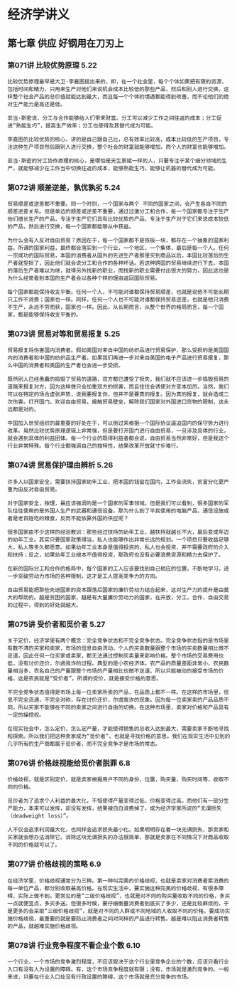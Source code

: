 # 经济学讲义

## 第七章 供应 好钢用在刀刃上

### 第071讲 比较优势原理 5.22

`比较优势原理最早是大卫·李嘉图提出来的，即，在一个社会里，每个个体如果把有限的资源，包括时间和精力，只用来生产对他们来说机会成本比较低的那些产品，然后和别人进行交换，这样整个社会产品的总价值就能达到最大，而且每一个个体的境遇都能得到改善，而不论他们的绝对生产能力是高还是低。`

`亚当·斯密说，分工与合作能够给人们带来财富。分工可以减少工作之间往返的成本；分工促进“熟能生巧”，提高生产效率；分工也使得及其替代成为可能。`

`李嘉图的比较优势的核心，讲的是自己跟自己比，总有效率比较高，成本比较低的生产项目，专注这种生产项目然后跟别人进行交换，整个社会的财富就能够增加，而个人的财富也能够增加。`

`亚当·斯密的分工协作原理的核心，是哪怕是天生禀赋一样的人，只要专注于某个细分领域的生产，就能够减少在工作当中切换往返的成本，能够熟能生巧，能够让机器的替代成为可能。`

### 第072讲 顺差逆差，孰优孰劣 5.24

`贸易顺差或逆差都不重要。同一个时刻，一个国家与两个 不同的国家之间，会产生各自不同的顺差逆差关系。但是单边的顺差或逆差不重要，通过过激分工和合作，每一个国家都专注于生产他们擅长生产的产品，专注于生产它们具有比较优势的产品，专注于生产对于它们来说成本较低的产品，然后进行交换，每一个国家都能够从中获益。`

`为什么会有人反对自由贸易？原因在于，每一个国家都不是铁板一块，都存在一个抽象的国家利益。所谓的国家利益，最终都会落实到一个行业，一个地区，一个集体，最后是每一个人。任何一宗成功的国际贸易，本国的消费者从国外的先进生产者那里买到商品以后，本国比较落后的生产者就受损了，因此他们就会说分工和合作的各种坏话。若这种跨国的贸易继续进行下去，本国的落后生产者难以为继，就得另外找新的职业，而找新的职业需要付出很大的努力，因此这也是为什么经常看到本国的生产者会以各种个样的理由返回国际贸易。`

`每个国家都能保持收支平衡。任何一个人，不可能对谁都保持贸易顺差，也就是说他不可能长期只工作不消费；国家也一样。同样，任何一个人也不可能对谁都保持贸易逆差，也就是他只消费不生产，永远不劳而获，国家也一样。因此，从长期而言，从整个世界的格局而言，每一个国家，都是能够保持收支平衡的。`

### 第073讲 贸易对等和贸易报复 5.25

`贸易报复将伤害国内消费者。假如美国对来自中国的纺织品进行贸易保护，那么受损的是美国国内的消费者和中国的纺织品生产者。如果我们再进一步对来自美国的电子产品进行贸易报复，那么中国的消费者和美国的生产者也会进一步受损。`

`既然别人已经愚蠢的捣毁了贸易的道路，双方都已遭受了损失，我们就不应该进一步捣毁贸易的道路来报复对方，因为这样做只会加重双方的损害，而且往往会诱使对方变本加厉。当然，我们可以在特定的场合虚张声势，说我要报复你，但并不是要真的报复。因为真的报复，就会造成二次伤害。打开国门，欢迎自由贸易，接触贸易壁垒，解除我们国家对外国进口货物的限制，这永远都是对的。`

`中国加入世贸组织的最重要的好处在于，可以倒过来根据一个国际协议逼迫国内的保守势力进行改革。虽然比较优势原理逻辑上非常强，但是要打开国门进行自由贸易，一旦涉及具体的行业，就会遇到具体的利益团体。每一个行业的既得利益者都会说，自由贸易当然非常好，但是我这个行业非常特殊。每个行业都强调自己的独特性，结果改革开放就寸步难行。`

### 第074讲 贸易保护理由辨析 5.26

`许多人以国家安全，需要扶持国家幼年工业，把本国的钱留在国内，工作会流失，贫富分化更严重为由反对自由贸易。`

`对于国家安全，按理，最应该强调的是一个国家的军事领域。但是我们可以看到，很多国家的军队往往使用的是外国人生产的武器和通信设备。那为什么到了平民使用的电脑产品，通信设施或者是老百姓吃的粮食，反而不能依靠外国的供应呢？`

`很多国家由不少这样的经验教训：那些经过扶持的幼年工业，越扶持就越长不大，最后变成年迈的幼年工业。其实只要国家政策得当，私人也能够作出非常长远的规划。一个项目只要收益足够大，私人等多久都愿意。如果幼年工业本身是值得投资的，私人也会投资，并不需要政府的介入和扶持；反之，如果幼年工业根本不值得投资，那政府也没有必要浪费资源和精力去保护了。`

`在新的国际分工和合作的格局中，每个国家的工人应该要找到自己相应的位置，不断地学习，进一步突破劳动力市场的各种限制，这才是工人提高竞争力的方向。`

`自由贸易能把那些先进国家的资本跟落后国家的廉价劳动力结合起来，这对生产力的提升是由莫大的帮助的。越是贫困的国家，越是有大量廉价劳动力的国家，在开放，分工，合作，自由交易的过程中，得到的好处就越大。`

### 第075讲 受价者和觅价者 5.27

`关于定价，经济学里有两个概念：完全竞争状态和不完全竞争状态。完全竞争状态指的是市场里有数不清的买家和卖家，市场的信息自由流动，个人的买卖数量跟整个市场的买卖数量相比微不足道，因此任何一位买家或卖家，都无法通过控制买卖量来影响价格。整个市场的交易费用也低，没有讨价还价，尔虞我诈的过程。典型的是小农经济体。农产品的质量差距非常小，农民数量相当多，农名自己的产量跟整个市场的产量相比也微不足道，所以只能被动的接受市场的价格，这是农民就是“受价者”。所谓的受价，就是接受价格的意思。`

`不完全竞争状态值得是市场上每一位卖家所卖的产品，在品质上都不一样。在这样的市场里，信息不完全流通，不完全对称，存在讨价还价，尔虞我诈的现象。因为每一位卖家卖的产品品质不同，所以买家不能够在不同的卖家之间进行自由的切换。在这种市场里，卖家对价格和产品具有一定的操控权。`

`在现实社会中，怎么定价，怎么定产量，才能使得销售的总收入达到最大，需要卖家不断地寻找和探索。所以我们把这种卖家成为“觅价者”，也就是寻找价格的意思。我们在现实生活中见到的几乎所有的生产商都属于觅价者，而不完全竞争才是市场的常态。`

### 第076讲 价格歧视能给觅价者脱罪 6.8

`价格歧视，就是区别定价，就是卖家根据用户不同的身份，位置，购买量，购买时间等，收取不同的价格。`

`觅价者为了追求个人利益的最大化，不惜使得产量变得过低，价格变得过高。而他们有一部分生产能力，本来可以发挥，却没有发挥，结果被白白浪费掉了，成为经济学家所说的“无谓损失（deadweight loss）”。`

`人不仅会追求利润最大化，也同样会追求损失最小化。如果明明存在着一块无谓损失，那卖家和买家就会想办法消除它。消除这块无谓损失的办法很简单，那就是卖家在不同情况下对商品收取不同的价格就可以了。`

### 第077讲 价格歧视的策略 6.9

`在经济学里，价格歧视通常分为三种。第一种叫完美的价格歧视，也就是卖家对消费者索消费的每一单位产品，都分别收取最高价格。在现实生活中，要实施这种完美的价格歧视，有很多障碍，实际上做不到。更常见的是“二级价格歧视”，也就是对不同的购买量收取不同的价格，多买一点就便宜点，多买多送。但很多时候，要仔细衡量消费者到底买了多少，还是比较麻烦的，于是更多的会采取“三级价格歧视”，就是对不同的人群或不同地域的人收取不同的价格。要成功实施价格歧视，最重要的就是要防止消费者之间对同样的产品进行转售。越是难以阻止消费者转售的产品，就越难实施价格歧视。`

### 第078讲 行业竞争程度不看企业个数 6.10

`一个行业，一个市场的竞争激烈程度，不应该取决于这个行业里竞争企业的个数，应该只看行业入口有没有人为设置的障碍。有，这个市场竞争程度就有限；没有，市场就是激烈竞争的。一般来说，只要在行业入口处没有行政设置的障碍，这个市场就是充分竞争的市场。`